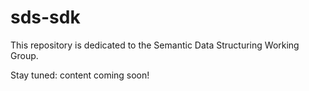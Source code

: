 # sds-sdk
This repository is dedicated to the Semantic Data Structuring Working Group.

Stay tuned: content coming soon!


